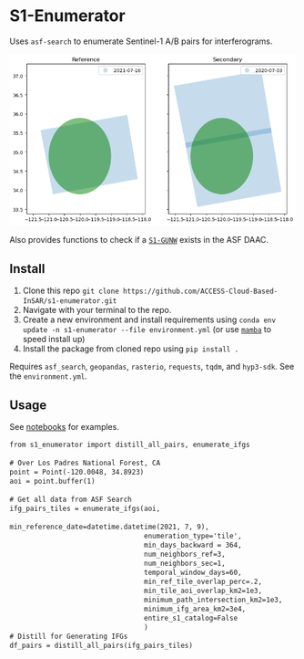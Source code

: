 # S1-Enumerator

Uses `asf-search` to enumerate Sentinel-1 A/B pairs for interferograms.

![example](example.png)

Also provides functions to check if a [`S1-GUNW`](https://asf.alaska.edu/data-sets/derived-data-sets/sentinel-1-interferograms/) exists in the ASF DAAC.

## Install

1. Clone this repo `git clone https://github.com/ACCESS-Cloud-Based-InSAR/s1-enumerator.git`
2. Navigate with your terminal to the repo.
3. Create a new environment and install requirements using `conda env update -n s1-enumerator --file environment.yml` (or use [`mamba`](https://github.com/mamba-org/mamba) to speed install up)
4. Install the package from cloned repo using `pip install .`

Requires `asf_search`, `geopandas`, `rasterio`, `requests`, `tqdm`, and `hyp3-sdk`. See the `environment.yml`.

## Usage

See [notebooks](notebooks/) for examples.

```
from s1_enumerator import distill_all_pairs, enumerate_ifgs

# Over Los Padres National Forest, CA
point = Point(-120.0048, 34.8923)
aoi = point.buffer(1)

# Get all data from ASF Search
ifg_pairs_tiles = enumerate_ifgs(aoi,
                                 min_reference_date=datetime.datetime(2021, 7, 9),
                                 enumeration_type='tile',
                                 min_days_backward = 364,
                                 num_neighbors_ref=3,
                                 num_neighbors_sec=1,
                                 temporal_window_days=60,
                                 min_ref_tile_overlap_perc=.2,
                                 min_tile_aoi_overlap_km2=1e3,
                                 minimum_path_intersection_km2=1e3,
                                 minimum_ifg_area_km2=3e4,
                                 entire_s1_catalog=False
                                 )
# Distill for Generating IFGs
df_pairs = distill_all_pairs(ifg_pairs_tiles)
```

